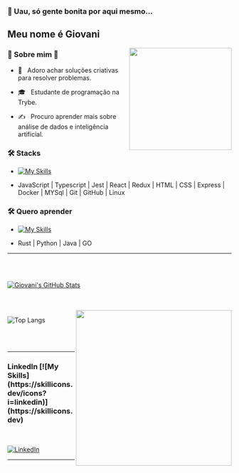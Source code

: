 ### 🧐 Uau, só gente bonita por aqui mesmo... <h2> Meu nome é Giovani </h2>

<img align='right' src="https://media.giphy.com/media/3oKIPnAiaMCws8nOsE/giphy.gif" width="230">

<h3> 🌌 Sobre mim 🗿 </h3>



- 🤔 &nbsp; Adoro achar soluções criativas para resolver problemas.

- 🎓 &nbsp; Estudante de programação na Trybe.

- ✍️ &nbsp; Procuro aprender mais sobre análise de dados e inteligência artificial.



<h3>🛠 Stacks</h3>

- [![My Skills](https://skillicons.dev/icons?i=js,ts,jest,react,redux,html,css,express,docker,mysql,git,github,linux)](https://skillicons.dev)

- JavaScript | Typescript | Jest | React | Redux | HTML | CSS | Express | Docker | MYSql | Git | GitHub | Linux

<h3>🛠 Quero aprender</h3>

- [![My Skills](https://skillicons.dev/icons?i=rust,py,java,go)](https://skillicons.dev)

- Rust | Python | Java | GO

<hr>



<br/><br/>

[![Giovani's GitHub Stats](https://github-readme-stats.vercel.app/api?username=GiovaniKill&show_icons=true)](https://github.com/GiovaniKill)

<br/>

<br/>

<img src="https://media.giphy.com/media/9rtpurjbqiqZXbBBet/giphy.gif" width="350" align='right'>

![Top Langs](https://github-readme-stats.vercel.app/api/top-langs/?username=GiovaniKill&show_icons=true)

<br><br>



<hr>



<h3> LinkedIn [![My Skills](https://skillicons.dev/icons?i=linkedin)](https://skillicons.dev) </h3>

<br>



<p align="center">

<a href="https://www.linkedin.com/in/giovanikill/"><img alt="LinkedIn" src="[![My Skills](https://skillicons.dev/icons?i=linkedin)](https://skillicons.dev)"></a>

</p>



<hr>


